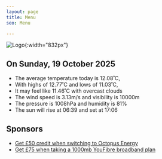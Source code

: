 ```yaml
---
layout: page
title: Menu
seo: Menu

---
```


![Logo](/images/logo.jpg){:width="832px"}

<!-- weather_marker starts -->
## On Sunday, 19 October 2025

- The average temperature today is 12.08˚C,
- With highs of 12.77˚C and lows of 11.03˚C,
- It may feel like 11.46˚C with overcast clouds
- The wind speed is 3.13m/s and visibility is 10000m
- The pressure is 1008hPa and humidity is 81%
- The sun will rise at 06:39 and set at 17:06

<!-- weather_marker ends -->

## Sponsors

- [Get £50 credit when switching to Octopus Energy](https://bit.ly/3oD1nnS)
- [Get £75 when taking a 1000mb YouFibre broadband plan](https://aklam.io/91zWhU?)
